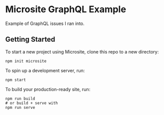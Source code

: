 # Microsite GraphQL Example

Example of GraphQL issues I ran into.

## Getting Started

To start a new project using Microsite, clone this repo to a new directory:

```
npm init microsite
```

To spin up a development server, run:

```
npm start
```

To build your production-ready site, run:

```
npm run build
# or build + serve with
npm run serve
```
